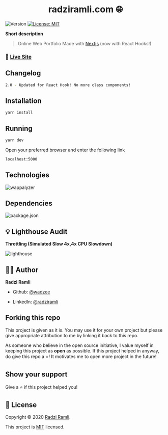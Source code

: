 
<h1 align="center">
	radziramli.com 🌐
</h1>
<p>
	<img  alt="Version"  src="https://img.shields.io/badge/version-2.0-blue.svg?cacheSeconds=2592000"  />
	<a  href="#"  target="_blank">
	<img  alt="License: MIT"  src="https://img.shields.io/badge/License-MIT-yellow.svg"  />
	</a>
</p>

**Short description**
> Online Web Portfolio Made with [Nextjs](https://nextjs.org/) (now with React Hooks!)

### 🚀 [Live Site](https://radziramli.com/)

## Changelog

```sh
2.0 - Updated for React Hook! No more class components!
```

## Installation
```sh
yarn install
```

## Running

```sh
yarn dev
```
Open your preferred browser and enter the following link
```sh
localhost:5000
```

## Technologies

![wappalyzer](https://github.com/wadzee/web-portfolio/blob/master/screenshot/wappalyzer.png)

## Dependencies

![package.json](https://github.com/wadzee/web-portfolio/blob/master/screenshot/packagejson.png)


## 💡 Lighthouse Audit

**Throttling (Simulated Slow 4x,4x CPU Slowdown)**

![lighthouse](https://github.com/wadzee/web-portfolio/blob/master/screenshot/lighthouse.png)

## 👨‍💻 Author

**Radzi Ramli**

* Github: [@wadzee](https://github.com/wadzee)

* LinkedIn: [@radziramli](https://linkedin.com/in/radziramli)

## Forking this repo

This project is given as it is. You may use it for your own project but please give appropriate attribution to me by linking it back to this repo. 

As someone who believe in the open source initiative, I value myself in keeping this project as <b>open</b> as possible. If this project helped in anyway, do give this repo a ⭐️! It motivates me to open more project in the future!

## Show your support

Give a ⭐️ if this project helped you!

## 📝 License

Copyright © 2020 [Radzi Ramli](https://github.com/wadzee).

This project is [MIT](https://github.com/wadzee/web-portfolio/blob/master/LICENSE) licensed.
